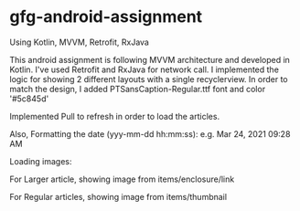 # gfg-android-assignment
Using Kotlin, MVVM, Retrofit, RxJava


This android assignment is following MVVM architecture and developed in Kotlin. I've used Retrofit and RxJava for network call. I implemented the logic for showing 2 different layouts with a single recyclerview. 
In order to match the design, I added PTSansCaption-Regular.ttf font and color '#5c845d'

Implemented Pull to refresh in order to load the articles.

Also, Formatting the date (yyy-mm-dd hh:mm:ss): e.g. Mar 24, 2021 09:28 AM

Loading images:

  For Larger article, showing image from items/enclosure/link
  
  For Regular articles, showing image from items/thumbnail




